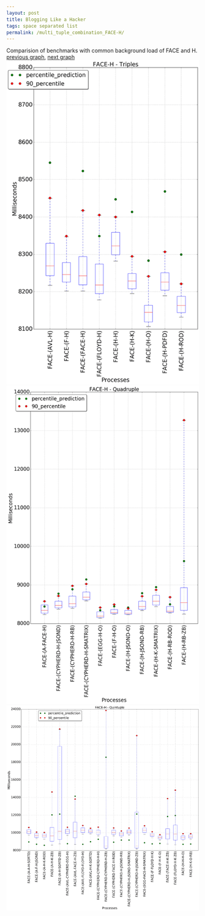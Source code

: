 ```yaml
---
layout: post
title: Blogging Like a Hacker
tags: space separated list
permalink: /multi_tuple_combination_FACE-H/
---
```


Comparision of benchmarks with common background load of FACE and H.
[previous graph](./multi_tuple_combination_FACE-F/), [next graph](./multi_tuple_combination_FACE-JSOND/)
<img src="./images/triple/FACE/FACE-H_box.png" alt="graph figure"><img src="./images/quadruple/FACE/FACE-H_box.png" alt="graph figure"><img src="./images/quintuple/FACE/FACE-H_box.png" alt="graph figure">